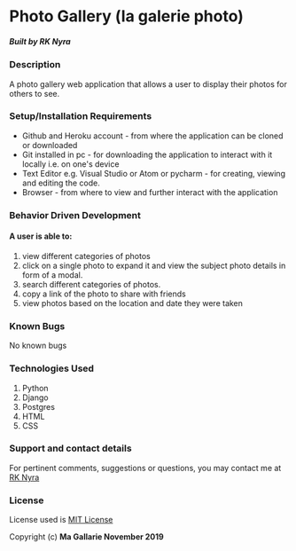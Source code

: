 # Photo Gallery (la galerie photo)

##### Built by **RK Nyra**

### Description
A photo gallery web application that allows a user to display their photos for others to see.


### Setup/Installation Requirements
* Github and Heroku account - from where the application can be cloned or downloaded
* Git installed in pc - for downloading the application to interact with it locally i.e. on one's device
* Text Editor e.g. Visual Studio or Atom or pycharm - for creating, viewing and editing the code.
* Browser - from where to view and further interact with the application

### Behavior Driven Development
#### A user is able to:
1. view different categories of photos
2. click on a single photo to expand it and view the subject photo details in form of a modal.
3. search different categories of photos.
4. copy a link of the photo to share with friends
5. view photos based on the location and date they were taken

### Known Bugs
No known bugs

### Technologies Used
1. Python 
2. Django
3. Postgres
4. HTML
5. CSS


### Support and contact details
For pertinent comments, suggestions or questions, you may contact me at [RK Nyra](https://www.gmail.com/)

### License
License used is <a href="https://choosealicense.com/licenses/mit/">MIT License</a> <br>

Copyright (c) **Ma Gallarie November 2019**